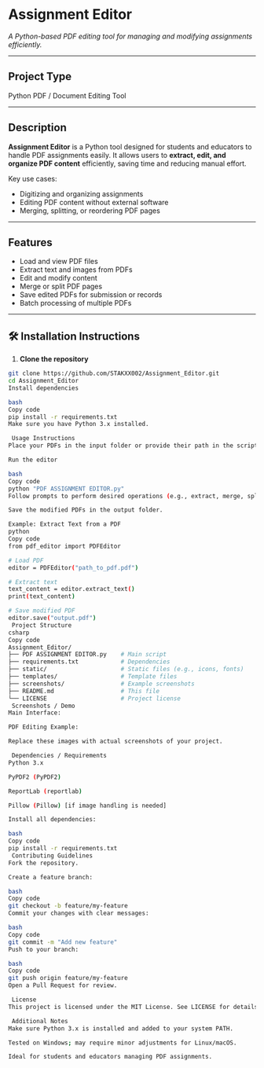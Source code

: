 # Assignment Editor

*A Python-based PDF editing tool for managing and modifying assignments efficiently.*

---

##  Project Type
Python PDF / Document Editing Tool

---

##  Description
**Assignment Editor** is a Python tool designed for students and educators to handle PDF assignments easily. It allows users to **extract, edit, and organize PDF content** efficiently, saving time and reducing manual effort.

Key use cases:
- Digitizing and organizing assignments
- Editing PDF content without external software
- Merging, splitting, or reordering PDF pages

---

##  Features
- Load and view PDF files
- Extract text and images from PDFs
- Edit and modify content
- Merge or split PDF pages
- Save edited PDFs for submission or records
- Batch processing of multiple PDFs

---

## 🛠 Installation Instructions

1. **Clone the repository**
```bash
git clone https://github.com/STAKXX002/Assignment_Editor.git
cd Assignment_Editor
Install dependencies

bash
Copy code
pip install -r requirements.txt
Make sure you have Python 3.x installed.

 Usage Instructions
Place your PDFs in the input folder or provide their path in the script.

Run the editor

bash
Copy code
python "PDF ASSIGNMENT EDITOR.py"
Follow prompts to perform desired operations (e.g., extract, merge, split, or edit PDFs).

Save the modified PDFs in the output folder.

Example: Extract Text from a PDF
python
Copy code
from pdf_editor import PDFEditor

# Load PDF
editor = PDFEditor("path_to_pdf.pdf")

# Extract text
text_content = editor.extract_text()
print(text_content)

# Save modified PDF
editor.save("output.pdf")
 Project Structure
csharp
Copy code
Assignment_Editor/
├── PDF ASSIGNMENT EDITOR.py    # Main script
├── requirements.txt            # Dependencies
├── static/                     # Static files (e.g., icons, fonts)
├── templates/                  # Template files
├── screenshots/                # Example screenshots
├── README.md                   # This file
└── LICENSE                     # Project license
 Screenshots / Demo
Main Interface:

PDF Editing Example:

Replace these images with actual screenshots of your project.

 Dependencies / Requirements
Python 3.x

PyPDF2 (PyPDF2)

ReportLab (reportlab)

Pillow (Pillow) [if image handling is needed]

Install all dependencies:

bash
Copy code
pip install -r requirements.txt
 Contributing Guidelines
Fork the repository.

Create a feature branch:

bash
Copy code
git checkout -b feature/my-feature
Commit your changes with clear messages:

bash
Copy code
git commit -m "Add new feature"
Push to your branch:

bash
Copy code
git push origin feature/my-feature
Open a Pull Request for review.

 License
This project is licensed under the MIT License. See LICENSE for details.

 Additional Notes
Make sure Python 3.x is installed and added to your system PATH.

Tested on Windows; may require minor adjustments for Linux/macOS.

Ideal for students and educators managing PDF assignments.
